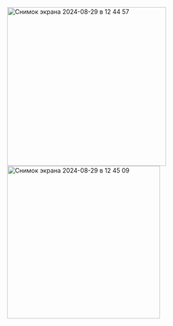<img width="367" alt="Снимок экрана 2024-08-29 в 12 44 57" src="https://github.com/user-attachments/assets/4c184462-1c07-4b38-911d-e46283636276">
<img width="353" alt="Снимок экрана 2024-08-29 в 12 45 09" src="https://github.com/user-attachments/assets/316ea672-de8c-476a-adef-d4a5a947e4aa">
